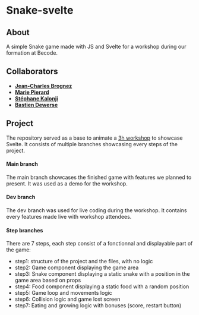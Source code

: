# Snake-svelte

## About

A simple Snake game made with JS and Svelte for a workshop during our formation at Becode.

## Collaborators

-   [**Jean-Charles Brognez**](https://github.com/jcbrognez)
-   [**Marie Pierard**](https://github.com/Marie-Pierard)
-   [**Stéphane Kalonji**](https://github.com/LinardJeremy)
-   [**Bastien Dewerse**](https://github.com/DewerseB)

## Project

The repository served as a base to animate a [3h workshop](https://www.linkedin.com/feed/update/urn:li:activity:6734396734895620096/) to showcase Svelte.
It consists of multiple branches showcasing every steps of the project.


#### Main branch

The main branch showcases the finished game with features we planned to present.
It was used as a demo for the workshop.

#### Dev branch

The dev branch was used for live coding during the workshop.
It contains every features made live with workshop attendees.

#### Step branches

There are 7 steps, each step consist of a fonctionnal and displayable part of the game:
- step1: structure of the project and the files, with no logic
- step2: Game component displaying the game area
- step3: Snake component displaying a static snake with a position in the game area based on props
- step4: Food component displaying a static food with a random position
- step5: Game loop and movements logic
- step6: Collision logic and game lost screen
- step7: Eating and growing logic with bonuses (score, restart button)

